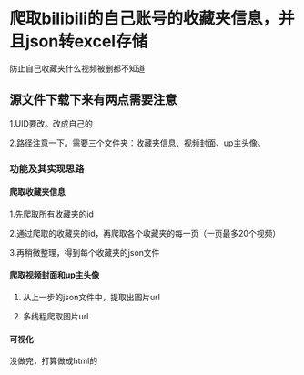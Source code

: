 <h1>爬取bilibili的自己账号的收藏夹信息，并且json转excel存储</h1>
	防止自己收藏夹什么视频被删都不知道
	
<h2>源文件下载下来有两点需要注意</h2>
1.UID要改。改成自己的

2.路径注意一下。需要三个文件夹：收藏夹信息、视频封面、up主头像。

<h3>功能及其实现思路</h3>

<h4>爬取收藏夹信息</h4>

1.先爬取所有收藏夹的id

2.通过爬取的收藏夹的id，再爬取各个收藏夹的每一页（一页最多20个视频）

3.再稍微整理，得到每个收藏夹的json文件

<h4>爬取视频封面和up主头像</h4>

1. 从上一步的json文件中，提取出图片url

2. 多线程爬取图片url

<h4>可视化</h4>
没做完，打算做成html的
